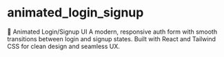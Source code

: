 # animated_login_signup
🔐 Animated Login/Signup UI A modern, responsive auth form with smooth transitions between login and signup states. Built with React and Tailwind CSS for clean design and seamless UX.
